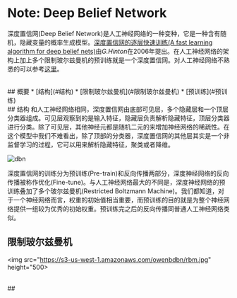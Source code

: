 # Note: Deep Belief Network
深度置信网(Deep Belief Network)是人工神经网络的一种变种，它是一种含有随机，隐藏变量的概率生成模型。[深度置信网的逐层快速训练(A fast learning algorithm for deep belief nets)](https://www.cs.toronto.edu/~hinton/absps/fastnc.pdf)由*G.Hinton*在2006年提出。在人工神经网络的架构上加上多个限制玻尔兹曼机的预训练就是一个深度置信网。对人工神经网络不熟悉的可以参考[这里](ann.md)。

<br>
## 概要
* [结构](#结构)
* [限制玻尔兹曼机](#限制玻尔兹曼机)
* [预训练](#预训练)

<br>
## 结构
和人工神经网络相同，深度置信网由底部可见层，多个隐藏层和一个顶层分类器组成。可见层观察到的是输入特征，隐藏层负责解析隐藏特征，顶层分类器进行分类。除了可见层，其他神经元都是随机二元的来增加神经网络的稀疏性。在这个模型中我们不难看出，除了顶部的分类器，深度置信网的其他层其实是一个非监督学习的过程，它可以用来解析隐藏特征，聚类或者降维。

![dbn](https://s3-us-west-1.amazonaws.com/owenbdbn/DBN.gif")

深度置信网的训练分为预训练(Pre-train)和反向传播两部分，深度神经网络的反向传播被称作优化(Fine-tune)。与人工神经网络最大的不同是，深度神经网络的预训练叠加了多个玻尔兹曼机(Restricted Boltzmann Machine)。我们都知道，对于一个神经网络而言，权重的初始值相当重要，而预训练的目的就是为整个神经网络提供一组较为优秀的初始权重。预训练完之后的反向传播同普通人工神经网络类似。

## 限制玻尔兹曼机
<img src="https://s3-us-west-1.amazonaws.com/owenbdbn/rbm.jpg" height="500>

<br>
## 
